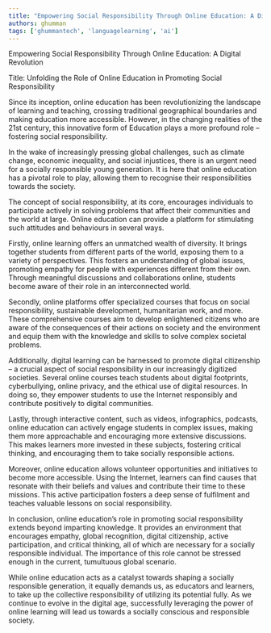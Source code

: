 ```yaml
---
title: "Empowering Social Responsibility Through Online Education: A Digital Revolution"  # Wrap the title in double quotes
authors: ghumman
tags: ['ghummantech', 'languagelearning', 'ai']
---
```


Empowering Social Responsibility Through Online Education: A Digital Revolution
<!-- truncate -->

Title: Unfolding the Role of Online Education in Promoting Social Responsibility 

Since its inception, online education has been revolutionizing the landscape of learning and teaching, crossing traditional geographical boundaries and making education more accessible. However, in the changing realities of the 21st century, this innovative form of Education plays a more profound role – fostering social responsibility. 

In the wake of increasingly pressing global challenges, such as climate change, economic inequality, and social injustices, there is an urgent need for a socially responsible young generation. It is here that online education has a pivotal role to play, allowing them to recognise their responsibilities towards the society.

The concept of social responsibility, at its core, encourages individuals to participate actively in solving problems that affect their communities and the world at large. Online education can provide a platform for stimulating such attitudes and behaviours in several ways.

Firstly, online learning offers an unmatched wealth of diversity. It brings together students from different parts of the world, exposing them to a variety of perspectives. This fosters an understanding of global issues, promoting empathy for people with experiences different from their own. Through meaningful discussions and collaborations online, students become aware of their role in an interconnected world. 

Secondly, online platforms offer specialized courses that focus on social responsibility, sustainable development, humanitarian work, and more. These comprehensive courses aim to develop enlightened citizens who are aware of the consequences of their actions on society and the environment and equip them with the knowledge and skills to solve complex societal problems. 

Additionally, digital learning can be harnessed to promote digital citizenship – a crucial aspect of social responsibility in our increasingly digitized societies. Several online courses teach students about digital footprints, cyberbullying, online privacy, and the ethical use of digital resources. In doing so, they empower students to use the Internet responsibly and contribute positively to digital communities.

Lastly, through interactive content, such as videos, infographics, podcasts, online education can actively engage students in complex issues, making them more approachable and encouraging more extensive discussions. This makes learners more invested in these subjects, fostering critical thinking, and encouraging them to take socially responsible actions.

Moreover, online education allows volunteer opportunities and initiatives to become more accessible. Using the Internet, learners can find causes that resonate with their beliefs and values and contribute their time to these missions. This active participation fosters a deep sense of fulfilment and teaches valuable lessons on social responsibility.

In conclusion, online education’s role in promoting social responsibility extends beyond imparting knowledge. It provides an environment that encourages empathy, global recognition, digital citizenship, active participation, and critical thinking, all of which are necessary for a socially responsible individual. The importance of this role cannot be stressed enough in the current, tumultuous global scenario.

While online education acts as a catalyst towards shaping a socially responsible generation, it equally demands us, as educators and learners, to take up the collective responsibility of utilizing its potential fully. As we continue to evolve in the digital age, successfully leveraging the power of online learning will lead us towards a socially conscious and responsible society.
